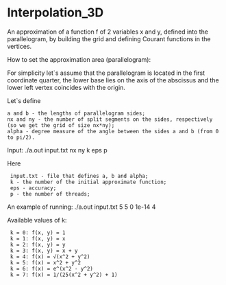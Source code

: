 # Interpolation_3D
An approximation of a function f of 2 variables x and y, defined into the parallelogram, by building the grid and defining Courant functions in the vertices.

How to set the approximation area (parallelogram):

For simplicity let`s assume that the parallelogram is located in the first coordinate quarter, the lower base lies on the axis of the abscissus 
and the lower left vertex coincides with the origin.

Let`s define 

    a and b - the lengths of parallelogram sides; 
    nx and ny - the number of split segments on the sides, respectively (so we get the grid of size nx*ny);
    alpha - degree measure of the angle between the sides a and b (from 0 to pi/2).
    
Input: ./a.out input.txt nx ny k eps p

Here 

     input.txt - file that defines a, b and alpha;
     k - the number of the initial approximate function;
     eps - accuracy;
     p - the number of threads;
     
An example of running: ./a.out input.txt 5 5 0 1e-14 4

Available values of k:

     k = 0: f(x, y) = 1
     k = 1: f(x, y) = x
     k = 2: f(x, y) = y
     k = 3: f(x, y) = x + y
     k = 4: f(x) = √(x^2 + y^2)
     k = 5: f(x) = x^2 + y^2
     k = 6: f(x) = e^(x^2 - y^2)
     k = 7: f(x) = 1/(25(x^2 + y^2) + 1)
